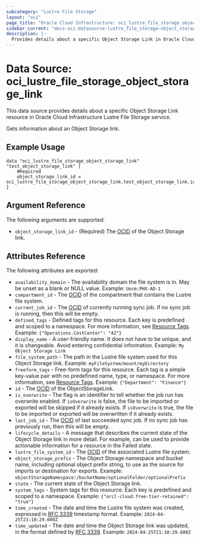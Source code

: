 ```yaml
---
subcategory: "Lustre File Storage"
layout: "oci"
page_title: "Oracle Cloud Infrastructure: oci_lustre_file_storage_object_storage_link"
sidebar_current: "docs-oci-datasource-lustre_file_storage-object_storage_link"
description: |-
  Provides details about a specific Object Storage Link in Oracle Cloud Infrastructure Lustre File Storage service
---
```


# Data Source: oci_lustre_file_storage_object_storage_link
This data source provides details about a specific Object Storage Link resource in Oracle Cloud Infrastructure Lustre File Storage service.

Gets information about an Object Storage link.

## Example Usage

```hcl
data "oci_lustre_file_storage_object_storage_link" "test_object_storage_link" {
	#Required
	object_storage_link_id = oci_lustre_file_storage_object_storage_link.test_object_storage_link.id
}
```

## Argument Reference

The following arguments are supported:

* `object_storage_link_id` - (Required) The [OCID](https://docs.cloud.oracle.com/iaas/Content/General/Concepts/identifiers.htm) of the Object Storage link.


## Attributes Reference

The following attributes are exported:

* `availability_domain` - The availability domain the file system is in. May be unset as a blank or NULL value.  Example: `Uocm:PHX-AD-1` 
* `compartment_id` - The [OCID](https://docs.cloud.oracle.com/iaas/Content/General/Concepts/identifiers.htm) of the compartment that contains the Lustre file system.
* `current_job_id` - The [OCID](https://docs.cloud.oracle.com/iaas/Content/General/Concepts/identifiers.htm) of currently running sync job. If no sync job is running, then this will be empty.
* `defined_tags` - Defined tags for this resource. Each key is predefined and scoped to a namespace. For more information, see [Resource Tags](https://docs.cloud.oracle.com/iaas/Content/General/Concepts/resourcetags.htm).  Example: `{"Operations.CostCenter": "42"}` 
* `display_name` - A user-friendly name. It does not have to be unique, and it is changeable. Avoid entering confidential information.  Example: `My Object Storage Link` 
* `file_system_path` - The path in the Lustre file system used for this Object Storage link.  Example: `myFileSystem/mount/myDirectory` 
* `freeform_tags` - Free-form tags for this resource. Each tag is a simple key-value pair with no predefined name, type, or namespace. For more information, see [Resource Tags](https://docs.cloud.oracle.com/iaas/Content/General/Concepts/resourcetags.htm).  Example: `{"Department": "Finance"}` 
* `id` - The [OCID](https://docs.cloud.oracle.com/iaas/Content/General/Concepts/identifiers.htm) of the ObjectStorageLink.
* `is_overwrite` - The flag is an identifier to tell whether the job run has overwrite enabled. If `isOverwrite` is false, the file to be imported or exported will be skipped if it already exists. If `isOverwrite` is true, the file to be imported or exported will be overwritten if it already exists. 
* `last_job_id` - The [OCID](https://docs.cloud.oracle.com/iaas/Content/General/Concepts/identifiers.htm) of last succeeded sync job. If no sync job has previously run, then this will be empty.
* `lifecycle_details` - A message that describes the current state of the Object Storage link in more detail. For example, can be used to provide actionable information for a resource in the Failed state. 
* `lustre_file_system_id` - The [OCID](https://docs.cloud.oracle.com/iaas/Content/General/Concepts/identifiers.htm) of the associated Lustre file system. 
* `object_storage_prefix` - The Object Storage namespace and bucket name, including optional object prefix string, to use as the source for imports or destination for exports.  Example: `objectStorageNamespace:/bucketName/optionalFolder/optionalPrefix` 
* `state` - The current state of the Object Storage link.
* `system_tags` - System tags for this resource. Each key is predefined and scoped to a namespace.  Example: `{"orcl-cloud.free-tier-retained": "true"}` 
* `time_created` - The date and time the Lustre file system was created, expressed in [RFC 3339](https://tools.ietf.org/rfc/rfc3339) timestamp format.  Example: `2024-04-25T21:10:29.600Z` 
* `time_updated` - The date and time the Object Storage link was updated, in the format defined by [RFC 3339](https://tools.ietf.org/html/rfc3339).  Example: `2024-04-25T21:10:29.600Z` 

